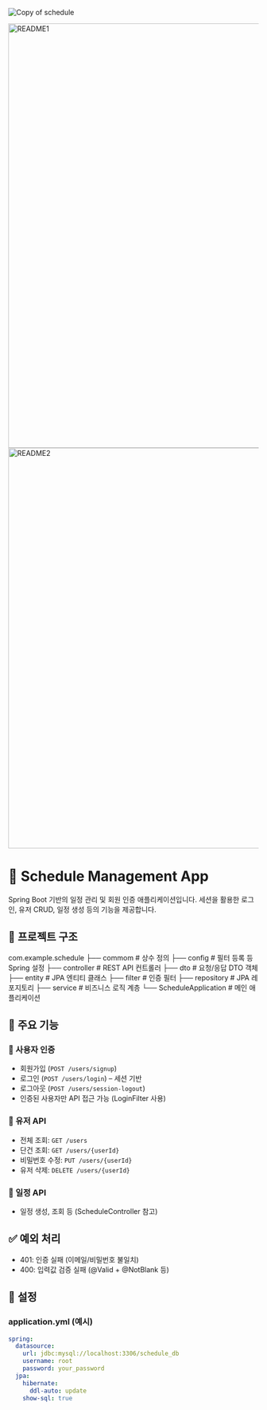 ![Copy of schedule](https://github.com/user-attachments/assets/f0183c25-f826-468d-82d5-fc9c7aafbd12)

<img width="852" alt="README1" src="https://github.com/user-attachments/assets/e2004bd2-46b7-4a22-99f0-caef686b7600" />
<img width="804" alt="README2" src="https://github.com/user-attachments/assets/c69e732e-3726-4dab-b92b-866ee3f4c46a" />

# 📅 Schedule Management App

Spring Boot 기반의 일정 관리 및 회원 인증 애플리케이션입니다. 세션을 활용한 로그인, 유저 CRUD, 일정 생성 등의 기능을 제공합니다.

## 📁 프로젝트 구조

com.example.schedule
├── commom # 상수 정의
├── config # 필터 등록 등 Spring 설정
├── controller # REST API 컨트롤러
├── dto # 요청/응답 DTO 객체
├── entity # JPA 엔티티 클래스
├── filter # 인증 필터 
├── repository # JPA 레포지토리
├── service # 비즈니스 로직 계층
└── ScheduleApplication # 메인 애플리케이션


## 🚀 주요 기능

### 🔐 사용자 인증
- 회원가입 (`POST /users/signup`)
- 로그인 (`POST /users/login`) – 세션 기반
- 로그아웃 (`POST /users/session-logout`)
- 인증된 사용자만 API 접근 가능 (LoginFilter 사용)

### 🧾 유저 API
- 전체 조회: `GET /users`
- 단건 조회: `GET /users/{userId}`
- 비밀번호 수정: `PUT /users/{userId}`
- 유저 삭제: `DELETE /users/{userId}`

### 📆 일정 API
- 일정 생성, 조회 등 (ScheduleController 참고)

## ✅ 예외 처리
- 401: 인증 실패 (이메일/비밀번호 불일치)
- 400: 입력값 검증 실패 (@Valid + @NotBlank 등)

## 📎 설정

### application.yml (예시)
```yaml
spring:
  datasource:
    url: jdbc:mysql://localhost:3306/schedule_db
    username: root
    password: your_password
  jpa:
    hibernate:
      ddl-auto: update
    show-sql: true
